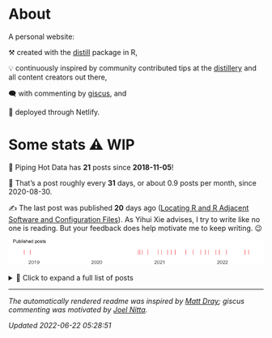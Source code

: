 
<!-- README.md is generated from README.Rmd. Please edit that file -->

# About

A personal website:

⚒️ created with the [distill](https://rstudio.github.io/distill/)
package in R,

💡 continuously inspired by community contributed tips at the
[distillery](https://jhelvy.github.io/distillery/) and all content
creators out there,

🗨️ with commenting by [giscus](https://giscus.app/), and

🚀 deployed through Netlify.

# Some stats ⚠️ WIP

🎉 Piping Hot Data has **21** posts since **2018-11-05**\!

📅 That’s a post roughly every **31** days, or about 0.9 posts per month,
since 2020-08-30.

✍️ The last post was published **20** days ago ([Locating R and R
Adjacent Software and Configuration
Files](https://www.pipinghotdata.com/posts/2022-06-02-locating-r-and-r-adjacent-software-and-configuration-files)).
As Yihui Xie advises, I try to write like no one is reading. But your
feedback does help motivate me to keep writing. 😉

![](README_files/figure-gfm/plot-obj-1.png)<!-- -->

<details>

<summary>📂 Click to expand a full list of posts</summary>

| Date       | Title                                                                                                                                                                                             |
| :--------- | :------------------------------------------------------------------------------------------------------------------------------------------------------------------------------------------------ |
| 2022-06-02 | [Locating R and R Adjacent Software and Configuration Files](https://www.pipinghotdata.com/posts/2022-06-02-locating-r-and-r-adjacent-software-and-configuration-files)                           |
| 2022-05-12 | [Code line highlighting in Quarto revealjs presentations](https://www.pipinghotdata.com/posts/2022-05-12-code-line-highlighting-in-quarto-revealjs-presentations)                                 |
| 2022-01-24 | [Report Ready PDF tables with rmarkdown, knitr, kableExtra, and LaTeX](https://www.pipinghotdata.com/posts/2022-01-24-report-ready-pdf-tables-with-rmarkdown-knitr-kableextra-and-latex)          |
| 2021-12-13 | [Modifying the GitHub repo containing my Distill website](https://www.pipinghotdata.com/posts/2021-12-13-modifying-the-github-repo-containing-my-distill-website)                                 |
| 2021-11-23 | [Getting started with unit testing in R](https://www.pipinghotdata.com/posts/2021-11-23-getting-started-with-unit-testing-in-r)                                                                   |
| 2021-10-11 | [Estimating correlations adjusted for group membership](https://www.pipinghotdata.com/posts/2021-10-11-estimating-correlations-adjusted-for-group-membership)                                     |
| 2021-09-23 | \[Curating for @WeAreRLadies on Twitter\](<https://www.pipinghotdata.com/posts/2021-09-23-curating-for-wearerladies-on-twitter>)                                                                  |
| 2021-08-27 | [A tidyverse pivot approach to data preparation in R](https://www.pipinghotdata.com/posts/2021-08-27-a-tidyverse-pivot-approach-to-data-preparation-in-r)                                         |
| 2021-07-14 | [Polished summary tables in R with gtsummary](https://www.pipinghotdata.com/posts/2021-07-14-polished-summary-tables-in-r-with-gtsummary)                                                         |
| 2021-06-01 | [Custom interactive sunbursts with ggplot in R](https://www.pipinghotdata.com/posts/2021-06-01-custom-interactive-sunbursts-with-ggplot-in-r)                                                     |
| 2021-04-01 | [Deploy previews with Netlifly](https://www.pipinghotdata.com/posts/2021-04-01-deploy-previews-with-netlifly)                                                                                     |
| 2021-03-08 | [R-Ladies styled code gifs with xaringan and flipbookr](https://www.pipinghotdata.com/posts/2021-03-08-r-ladies-styled-code-gifs-with-xaringan-and-flipbookr)                                     |
| 2021-02-15 | [GGanimating a geographic introduction](https://www.pipinghotdata.com/posts/2021-02-15-gganimating-a-geographic-introduction)                                                                     |
| 2021-01-11 | [From gmailr to the Google Books API](https://www.pipinghotdata.com/posts/2021-01-11-from-gmailr-to-the-google-books-api)                                                                         |
| 2020-12-23 | [Leveraging labelled data in R](https://www.pipinghotdata.com/posts/2020-12-23-leveraging-labelled-data-in-r)                                                                                     |
| 2020-10-25 | [Your first R package in 1 hour](https://www.pipinghotdata.com/posts/2020-10-25-your-first-r-package-in-1-hour)                                                                                   |
| 2020-09-22 | [Exporting editable ggplot graphics to PowerPoint with officer and purrr](https://www.pipinghotdata.com/posts/2020-09-22-exporting-editable-ggplot-graphics-to-powerpoint-with-officer-and-purrr) |
| 2020-09-07 | [Introducing RStudio and R Markdown](https://www.pipinghotdata.com/posts/2020-09-07-introducing-the-rstudio-ide-and-r-markdown)                                                                   |
| 2020-08-30 | [A job interview presentation inspired by the R community](https://www.pipinghotdata.com/posts/2020-08-30-a-job-interview-presentation-inspired-by-the-r-community)                               |
| 2018-12-11 | [Stringr 4 ways](https://www.pipinghotdata.com/posts/2018-12-11-stringr-4-ways)                                                                                                                   |
| 2018-11-05 | [Welcome to Piping Hot Data](https://www.pipinghotdata.com/posts/2018-11-05-welcome-to-piping-hot-data)                                                                                           |

</details>

-----

*The automatically rendered readme was inspired by [Matt
Dray](https://www.rostrum.blog/2021/04/14/gha-readme/); giscus
commenting was motivated by [Joel
Nitta](https://www.joelnitta.com/posts/2021-11-24_using-giscus/).*

*Updated 2022-06-22 05:28:51*
